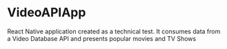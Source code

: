 # VideoAPIApp
React Native application created as a technical test. It consumes data from a Video Database API and presents popular movies and TV Shows

